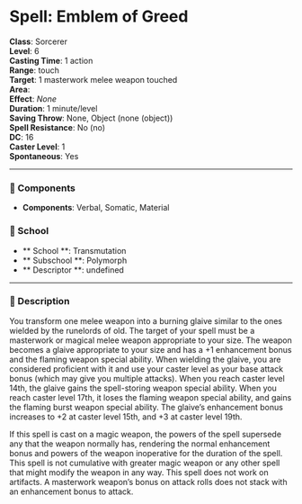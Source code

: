 
# Spell: Emblem of Greed
**Class**: Sorcerer  
**Level**: 6  
**Casting Time**: 1 action  
**Range**: touch  
**Target**: 1 masterwork melee weapon touched  
**Area**:   
**Effect**: _None_  
**Duration**: 1 minute/level  
**Saving Throw**: None, Object (none (object))  
**Spell Resistance**: No (no)  
**DC**: 16  
**Caster Level**: 1  
**Spontaneous**: Yes

---

### 🔮 Components
- **Components**: Verbal, Somatic, Material

### 🏫 School
- ** School **: Transmutation
- ** Subschool **: Polymorph
- ** Descriptor **: undefined
---

### 📜 Description
You transform one melee weapon into a burning glaive similar to the ones wielded by the runelords of old. The target of your spell must be a masterwork or magical melee weapon appropriate to your size. The weapon becomes a glaive appropriate to your size and has a +1 enhancement bonus and the flaming weapon special ability. When wielding the glaive, you are considered proficient with it and use your caster level as your base attack bonus (which may give you multiple attacks). When you reach caster level 14th, the glaive gains the spell-storing weapon special ability. When you reach caster level 17th, it loses the flaming weapon special ability, and gains the flaming burst weapon special ability. The glaive’s enhancement bonus increases to +2 at caster level 15th, and +3 at caster level 19th.

If this spell is cast on a magic weapon, the powers of the spell supersede any that the weapon normally has, rendering the normal enhancement bonus and powers of the weapon inoperative for the duration of the spell. This spell is not cumulative with greater magic weapon or any other spell that might modify the weapon in any way. This spell does not work on artifacts. A masterwork weapon’s bonus on attack rolls does not stack with an enhancement bonus to attack.

